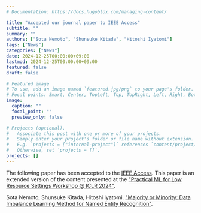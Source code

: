 ```yaml
---
# Documentation: https://docs.hugoblox.com/managing-content/

title: "Accepted our journal paper to IEEE Access"
subtitle: ""
summary: ""
authors: ["Sota Nemoto", "Shunsuke Kitada", "Hitoshi Iyatomi"]
tags: ["News"]
categories: ["News"]
date: 2024-12-25T00:00:00+09:00
lastmod: 2024-12-25T00:00:00+09:00
featured: false
draft: false

# Featured image
# To use, add an image named `featured.jpg/png` to your page's folder.
# Focal points: Smart, Center, TopLeft, Top, TopRight, Left, Right, BottomLeft, Bottom, BottomRight.
image:
  caption: ""
  focal_point: ""
  preview_only: false

# Projects (optional).
#   Associate this post with one or more of your projects.
#   Simply enter your project's folder or file name without extension.
#   E.g. `projects = ["internal-project"]` references `content/project/deep-learning/index.md`.
#   Otherwise, set `projects = []`.
projects: []
---
```


The following paper has been accepted to the [IEEE Access](https://ieeeaccess.ieee.org/).
This paper is an extended version of the content presented at the ["Practical ML for Low Resource Settings Workshop @ ICLR 2024"](https://pml4dc.github.io/iclr2024/program.html#:~:text=Contributed%20Talk9%3A,SOTA%20NEMOTO).

Sota Nemoto, Shunsuke Kitada, Hitoshi Iyatomi. ["Majority or Minority: Data Imbalance Learning Method for Named Entity Recognition"](/publication/nemoto2024majority).
